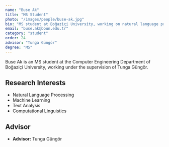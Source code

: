 ```yaml
---
name: "Buse Ak"
title: "MS Student"
photo: "/images/people/buse-ak.jpg"
bio: "MS student at Boğaziçi University, working on natural language processing under the supervision of Tunga Güngör."
email: "buse.ak@boun.edu.tr"
category: "student"
order: 24
advisor: "Tunga Güngör"
degree: "MS"
---
```


Buse Ak is an MS student at the Computer Engineering Department of Boğaziçi University, working under the supervision of Tunga Güngör.

## Research Interests

- Natural Language Processing
- Machine Learning
- Text Analysis
- Computational Linguistics

## Advisor

- **Advisor:** Tunga Güngör 